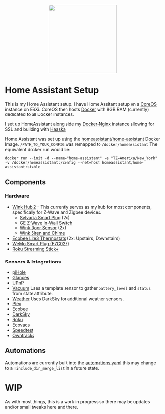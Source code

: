 <div align="center">
  <img src="https://raw.githubusercontent.com/home-assistant/home-assistant-assets/master/logo-pretty.png" height ="220" align="center">
</div>

# Home Assistant Setup

This is my Home Assistant setup. I have Home Assitant setup on a [CoreOS](https://coreos.com/) instance on ESXi. CoreOS then hosts [Docker](https://www.docker.com/) with 8GB RAM (currently) dedicated to all Docker instances.

I set up HomeAssistant along side my [Docker-Nginx](https://gitlab.com/gregdelima/docker-nginx) instance allowing for SSL and building with [Haaska](https://github.com/mike-grant/haaska).

Home Assistant was set up using the [homeassistant/home-assistant](https://hub.docker.com/r/homeassistant/home-assistant/) Docker Image. `/PATH_TO_YOUR_CONFIG` was remapped to `/docker/homeassistant` 
The equivalent docker run would be:

`docker run --init -d --name="home-assistant" -e "TZ=America/New_York" -v /docker/homeassistant:/config --net=host homeassistant/home-assistant:stable`

## Components

### Hardware

* [Wink Hub 2](https://www.wink.com/products/wink-hub-2/) - This currently serves as my hub for most components, specifically for Z-Wave and Zigbee devices.
  * [Sylvania Smart Plug](https://consumer.sylvania.com/our-products/smart/product-info/zigbee/sylvania-smart-zigbee-indoor-smart-plug/index.jsp) (2x)
  * [GE Z-Wave In-Wall Switch](https://byjasco.com/products/ge-z-wave-plus-wall-smart-switch-white-toggle)
  * [Wink Door Sensor](https://www.wink.com/products/wink-doorwindow-sensor/) (2x)
  * [Wink Siren and Chime](https://www.wink.com/products/wink-siren-and-chime/)
* [Ecobee Lite3 Thermostats](https://www.ecobee.com/ecobee3-lite/) (2x: Upstairs, Downstairs)
* [WeMo Smart Plug (F7C027)](https://www.belkin.com/us/Products/smarthome-iot/c/wemo/)
* [Roku Streaming Stick+](https://www.roku.com/products/streaming-stick-plus)

### Sensors & Integrations

* [piHole](https://www.home-assistant.io/components/pi_hole/)
* [Glances](https://www.home-assistant.io/components/glances/)
* [UPnP](https://www.home-assistant.io/components/upnp/)
* [Vacuum](https://www.home-assistant.io/components/template/) Uses a template sensor to gather `battery_level` and `status` from state attribute.
* [Weather](https://www.home-assistant.io/components/darksky/) Uses DarkSky for additional weather sensors.
* [Plex](https://www.home-assistant.io/components/plex/)
* [Ecobee](https://www.home-assistant.io/components/ecobee/)
* [DarkSky](https://www.home-assistant.io/components/darksky/)
* [Roku](https://www.home-assistant.io/components/roku/)
* [Ecovacs](https://www.home-assistant.io/components/ecovacs/)
* [Speedtest](https://www.home-assistant.io/components/speedtestdotnet/)
* [Owntracks](https://www.home-assistant.io/components/owntracks/)

## Automations
Automations are currently built into the [automations.yaml](https://gitlab.com/gregdelima/homeassistant/blob/master/automations.yaml) this may change to a `!include_dir_merge_list` in a future state.

# WIP
As with most things, this is a work in progress so there may be updates and/or small tweaks here and there.